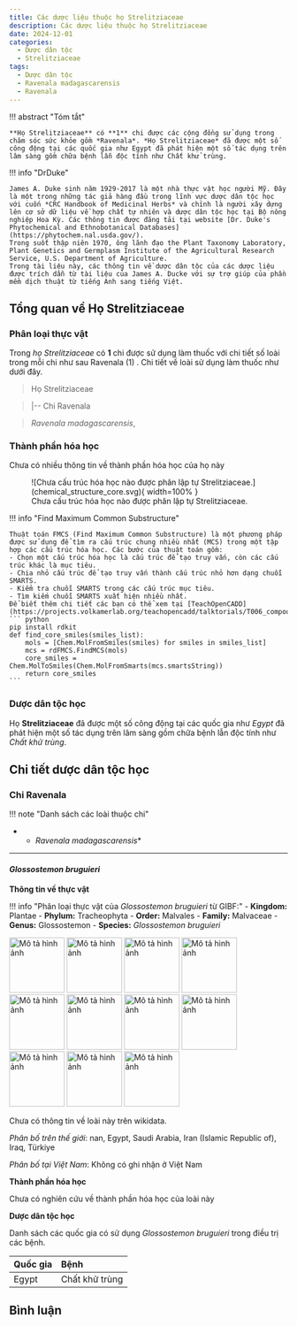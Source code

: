 ```yaml
---
title: Các dược liệu thuộc họ Strelitziaceae
description: Các dược liệu thuộc họ Strelitziaceae
date: 2024-12-01
categories:
  - Dược dân tộc
  - Strelitziaceae
tags:
  - Dược dân tộc
  - Ravenala madagascarensis
  - Ravenala
---
```

!!! abstract "Tóm tắt"

    **Họ Strelitziaceae** có **1** chi được các cộng đồng sử dụng trong chăm sóc sức khỏe gồm *Ravenala*. *Họ Strelitziaceae* đã được một số công động tại các quốc gia như Egypt đã phát hiện một số tác dụng trên lâm sàng gồm chữa bệnh lẫn độc tính như Chất khử trùng.

!!! info "DrDuke"

    James A. Duke sinh năm 1929-2017 là một nhà thực vật học người Mỹ. Đây là một trong những tác giả hàng đầu trong lĩnh vực dược dân tộc học với cuốn *CRC Handbook of Medicinal Herbs* và chính là người xây dựng lên cơ sở dữ liệu về hợp chất tự nhiên và dược dân tộc học tại Bộ nông nghiệp Hoa Kỳ. Các thông tin được đăng tải tại website [Dr. Duke's Phytochemical and Ethnobotanical Databases](https://phytochem.nal.usda.gov/). 
    Trong suốt thập niên 1970, ông lãnh đạo the Plant Taxonomy Laboratory, Plant Genetics and Germplasm Institute of the Agricultural Research Service, U.S. Department of Agriculture.
    Trong tài liệu này, các thông tin về dược dân tộc của các dược liệu được trích dẫn từ tài liệu của James A. Ducke với sự trợ giúp của phần mềm dịch thuật từ tiếng Anh sang tiếng Việt.
   
## Tổng quan về Họ Strelitziaceae
### Phân loại thực vật
Trong *họ Strelitziaceae* có **1** chi được sử dụng làm thuốc với chi tiết số loài trong mỗi chi như sau Ravenala (1) . Chi tiết về loài sử dụng làm thuốc như dưới đây.  

>Họ Strelitziaceae


>|-- Chi Ravenala

>*Ravenala madagascarensis*,

### Thành phần hóa học 

Chưa có nhiều thông tin về thành phần hóa học của họ này

<figure markdown="span">
    ![Chưa cấu trúc hóa học nào được phân lập tự Strelitziaceae.](chemical_structure_core.svg){ width=100% }
    <figcaption>Chưa cấu trúc hóa học nào được phân lập tự Strelitziaceae.</figcaption>
</figure>


!!! info  "Find Maximum Common Substructure"
    
    Thuật toán FMCS (Find Maximum Common Substructure) là một phương pháp được sử dụng để tìm ra cấu trúc chung nhiều nhất (MCS) trong một tập hợp các cấu trúc hóa học. Các bước của thuật toán gồm:
    - Chọn một cấu trúc hóa học là cấu trúc để tạo truy vấn, còn các cấu trúc khác là mục tiêu.
    - Chia nhỏ cấu trúc để tạo truy vấn thành cấu trúc nhỏ hơn dạng chuỗi SMARTS.
    - Kiểm tra chuỗi SMARTS trong các cấu trúc mục tiêu.
    - Tìm kiếm chuỗi SMARTS xuất hiện nhiều nhất.
    Để biết thêm chi tiết các bạn có thể xem tại [TeachOpenCADD](https://projects.volkamerlab.org/teachopencadd/talktorials/T006_compound_maximum_common_substructures.html)
    ``` python
    pip install rdkit
    def find_core_smiles(smiles_list):
        mols = [Chem.MolFromSmiles(smiles) for smiles in smiles_list]
        mcs = rdFMCS.FindMCS(mols)
        core_smiles = Chem.MolToSmiles(Chem.MolFromSmarts(mcs.smartsString))
        return core_smiles
    ```

### Dược dân tộc học

Họ **Strelitziaceae** đã được một số công động tại các quốc gia như *Egypt* đã phát hiện một số tác dụng trên lâm sàng gồm chữa bệnh lẫn độc tính như *Chất khử trùng*.

## Chi tiết dược dân tộc học


### Chi Ravenala

!!! note "Danh sách các loài thuộc chi"
    
*	 - *Ravenala madagascarensis**

---      
#### *Glossostemon bruguieri*
**Thông tin về thực vật**

!!! info "Phân loại thực vật của *Glossostemon bruguieri* từ GIBF:"
    - **Kingdom:** Plantae
    - **Phylum:** Tracheophyta
    - **Order:** Malvales
    - **Family:** Malvaceae
    - **Genus:** Glossostemon
    - **Species:** *Glossostemon bruguieri*

<img src="https://iiif.rbge.org.uk/herb/iiif/E00033898/manifest" alt="Mô tả hình ảnh" width="100" height="100">
<img src="https://iiif.rbge.org.uk/herb/iiif/E00033898/full/300,/0/default.jpg" alt="Mô tả hình ảnh" width="100" height="100">
<img src="https://iiif.rbge.org.uk/herb/iiif/E00033898/full/1600,/0/default.jpg" alt="Mô tả hình ảnh" width="100" height="100">
<img src="https://iiif.rbge.org.uk/herb/iiif/E00033900/full/1600,/0/default.jpg" alt="Mô tả hình ảnh" width="100" height="100">
<img src="https://iiif.rbge.org.uk/herb/iiif/E00033900/full/300,/0/default.jpg" alt="Mô tả hình ảnh" width="100" height="100">
<img src="https://iiif.rbge.org.uk/herb/iiif/E00033900/manifest" alt="Mô tả hình ảnh" width="100" height="100">
<img src="https://iiif.rbge.org.uk/herb/iiif/E00033899/full/300,/0/default.jpg" alt="Mô tả hình ảnh" width="100" height="100">
<img src="https://iiif.rbge.org.uk/herb/iiif/E00033899/manifest" alt="Mô tả hình ảnh" width="100" height="100">
<img src="https://iiif.rbge.org.uk/herb/iiif/E00033899/full/1600,/0/default.jpg" alt="Mô tả hình ảnh" width="100" height="100">
<img src="http://images.mobot.org/tropicosimages5/detailimages/TropicosImagesVol5/101996000/31A96FA9-379B-4078-85FF-FF3097730B46.jpg" alt="Mô tả hình ảnh" width="100" height="100">
<img src="https://medialib.naturalis.nl/file/id/L.2380136/format/large" alt="Mô tả hình ảnh" width="100" height="100"> 

Chưa có thông tin về loài này trên wikidata.

*Phân bố trên thế giới*: nan, Egypt, Saudi Arabia, Iran (Islamic Republic of), Iraq, Türkiye

*Phân bố tại Việt Nam*: Không có ghi nhận ở Việt Nam

**Thành phần hóa học**
        

Chưa có nghiên cứu về thành phần hóa học của loài này


**Dược dân tộc học**

Danh sách các quốc gia có sử dụng *Glossostemon bruguieri* trong điều trị các bệnh. 

| Quốc gia   | Bệnh           |
|:-----------|:---------------|
| Egypt      | Chất khử trùng |





## Bình luận

<div id="giscus-container"></div>
<script src="https://giscus.app/client.js"
        data-repo="hoangson0787/CSDL-duoc-lieu"
        data-repo-id="R_kgDONbMRNA"
        data-category="Duoc lieu"
        data-category-id="DIC_kwDONbMRNM4ClklR"
        data-mapping="pathname"
        data-strict="0"
        data-reactions-enabled="1"
        data-emit-metadata="1"
        data-input-position="bottom"
        data-theme="light"
        data-lang="en"
        crossorigin="anonymous"
        async>
</script>


